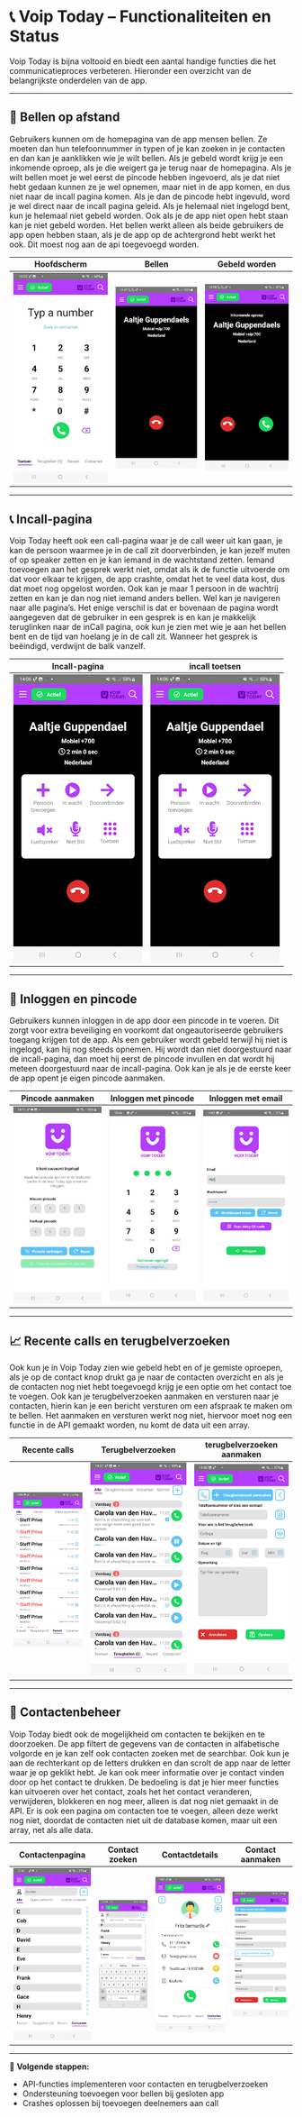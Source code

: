 
# 📞 Voip Today – Functionaliteiten en Status
Voip Today is bijna voltooid en biedt een aantal handige functies die het communicatieproces verbeteren. Hieronder een overzicht van de belangrijkste onderdelen van de app.

---

## 📲 Bellen op afstand
Gebruikers kunnen om de homepagina van de app mensen bellen. Ze moeten dan hun telefoonnummer in typen of je kan zoeken in je contacten en dan kan je aanklikken wie je wilt bellen. Als je gebeld wordt krijg je een inkomende oproep, als je die weigert ga je terug naar de homepagina. Als je wilt bellen  moet je wel eerst de pincode hebben ingevoerd, als je dat niet hebt gedaan kunnen ze je wel opnemen, maar niet in de app komen, en dus niet naar de incall pagina komen. Als je dan de pincode hebt ingevuld, word je wel direct naar de incall pagina geleid. Als je helemaal niet ingelogd bent, kun je helemaal niet gebeld worden. Ook als je de app niet open hebt staan kan je niet gebeld worden. Het bellen werkt alleen als beide gebruikers de app open hebben staan, als je de app op de achtergrond hebt werkt het ook. Dit moest nog aan de api toegevoegd worden.

| Hoofdscherm | Bellen | Gebeld worden |
|-------------|--------|----------------|
| ![Hoofdscherm](images/home.png) | ![Bellen](images/calling.png) | ![Gebeld worden](images/incomingCall.png) |


---

## 📞 Incall-pagina

Voip Today heeft ook een call-pagina waar je de call weer uit kan gaan, je kan de persoon waarmee je in de call zit doorverbinden, je kan jezelf muten of op speaker zetten en je kan iemand in de wachtstand zetten. Iemand toevoegen aan het gesprek werkt niet, omdat als ik de functie uitvoerde om dat voor elkaar te krijgen, de app crashte, omdat het te veel data kost, dus dat moet nog opgelost worden. Ook kan je maar 1 persoon in de wachtrij zetten en kan je dan nog niet iemand anders bellen. Wel kan je navigeren naar alle pagina’s. Het enige verschil is dat er bovenaan de pagina wordt aangegeven dat de gebruiker in een gesprek is en kan je makkelijk teruglinken naar de inCall pagina, ook kun je zien met wie je aan het bellen bent en de tijd van hoelang je in de call zit. Wanneer het gesprek is beëindigd, verdwijnt de balk vanzelf.

| Incall-pagina                       | incall toetsen|
|-------------------------------------|----------------|
| ![Incall-pagina](images/inCall.png) | ![Incall toetsen](images/incall_buttons.png) |

---

## 🔐 Inloggen en pincode

Gebruikers kunnen inloggen in de app door een pincode in te voeren. Dit zorgt voor extra beveiliging en voorkomt dat ongeautoriseerde gebruikers toegang krijgen tot de app. Als een gebruiker wordt gebeld terwijl hij niet is ingelogd, kan hij nog steeds opnemen. Hij wordt dan niet doorgestuurd naar de incall-pagina, dan moet hij eerst de pincode invullen en dat wordt hij meteen doorgestuurd naar de incall-pagina. Ook kan je als je de eerste keer de app opent je eigen pincode aanmaken.

| Pincode aanmaken                           | Inloggen met pincode                        | Inloggen met email                      |
|--------------------------------------------|---------------------------------------------|-----------------------------------------|
| ![Pincode aanmaken](images/addPincode.png) | ![Inloggen met pincode](images/pincode.png) | ![Inloggen met email](images/login.png) |

---

## 📈 Recente calls en terugbelverzoeken

Ook kun je in Voip Today zien wie gebeld hebt en of je gemiste oproepen, als je op de contact knop drukt ga je naar de contacten overzicht en als je de contacten nog niet hebt toegevoegd krijg je een optie om het contact toe te voegen.  Ook kan je terugbelverzoeken aanmaken en versturen naar je contacten, hierin kan je een bericht versturen om een afspraak te maken om te bellen. Het aanmaken en versturen werkt nog niet, hiervoor moet nog een functie in de API gemaakt worden, nu komt de data uit een array.

| Recente calls | Terugbelverzoeken | terugbelverzoeken aanmaken |
|----------------|-------------------|----------------------------|
| ![Recente calls](images/callHistory.png) | ![Terugbelverzoeken](images/callbacks.png) | ![Terugbelverzoeken aanmaken](images/addCallback.png) |

---

## 👥 Contactenbeheer

Voip Today biedt ook de mogelijkheid om contacten te bekijken en te doorzoeken. De app filtert de gegevens van de contacten in alfabetische volgorde en je kan zelf ook contacten zoeken met de searchbar. Ook kun je aan de rechterkant op de letters drukken en dan scrolt de app naar de letter waar je op geklikt hebt. Je kan ook meer informatie over je contact vinden door op het contact te drukken. De bedoeling is dat je hier meer functies kan uitvoeren over het contact, zoals het het contact veranderen, verwijderen, blokkeren en nog meer, alleen is dat nog niet gemaakt in de API. Er is ook een pagina om contacten toe te voegen, alleen deze werkt nog niet, doordat de contacten niet uit de database komen, maar uit een array, net als alle data.

| Contactenpagina | Contact zoeken | Contactdetails | Contact aanmaken |
|------------------|----------------|-----------------|------------------|
| ![Contactenpagina](images/contacts.png) | ![Contact zoeken](images/searchContact.png) | ![Contactdetails](images/contactDetails.png) | ![Contact aanmaken](images/addContact.png) |

---

🎯 **Volgende stappen:**
- API-functies implementeren voor contacten en terugbelverzoeken
- Ondersteuning toevoegen voor bellen bij gesloten app
- Crashes oplossen bij toevoegen deelnemers aan call


